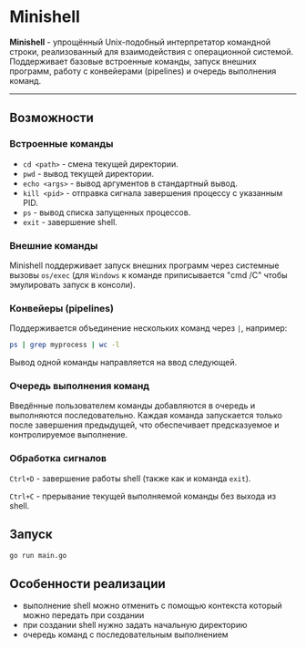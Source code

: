 # Minishell

**Minishell** - упрощённый Unix-подобный интерпретатор командной строки, реализованный для взаимодействия с операционной системой.  
Поддерживает базовые встроенные команды, запуск внешних программ, работу с конвейерами (pipelines) и очередь выполнения команд.

---

## Возможности

### Встроенные команды
- `cd <path>` - смена текущей директории.  
- `pwd` - вывод текущей директории.  
- `echo <args>` - вывод аргументов в стандартный вывод.  
- `kill <pid>` - отправка сигнала завершения процессу с указанным PID.  
- `ps` - вывод списка запущенных процессов.
- `exit` - завершение shell.

### Внешние команды
Minishell поддерживает запуск внешних программ через системные вызовы `os/exec` (для `Windows` к команде приписывается "cmd /C" чтобы эмулировать запуск в консоли).

### Конвейеры (pipelines)
Поддерживается объединение нескольких команд через `|`, например:
```bash
ps | grep myprocess | wc -l 
```
Вывод одной команды направляется на ввод следующей.

### Очередь выполнения команд

Введённые пользователем команды добавляются в очередь и выполняются последовательно.
Каждая команда запускается только после завершения предыдущей, что обеспечивает предсказуемое и контролируемое выполнение.

### Обработка сигналов

`Ctrl+D` - завершение работы shell (также как и команда `exit`).

`Ctrl+C` - прерывание текущей выполняемой команды без выхода из shell.

## Запуск
```bash
go run main.go
```

## Особенности реализации

- выполнение shell можно отменить с помощью контекста который можно передать при создании
- при создании shell нужно задать начальную директорию 
- очередь команд с последовательным выполнением
